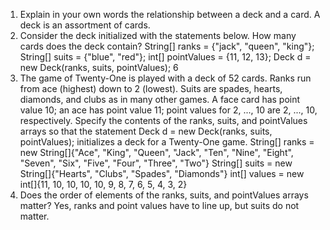 1. Explain in your own words the relationship between a deck and a card.
A deck is an assortment of cards.
2. Consider the deck initialized with the statements below. How many cards does the deck contain?
      String[] ranks = {"jack", "queen", "king"};
      String[] suits = {"blue", "red"};
      int[] pointValues = {11, 12, 13};
      Deck d = new Deck(ranks, suits, pointValues);
6
3. The game of Twenty-One is played with a deck of 52 cards. Ranks run from ace (highest) down to 2 (lowest). Suits are spades, hearts, diamonds, and clubs as in many other games. A face card has point value 10; an ace has point value 11; point values for 2, ..., 10 are 2, ..., 10, respectively. Specify the contents of the ranks, suits, and pointValues arrays so that the statement
      Deck d = new Deck(ranks, suits, pointValues);
initializes a deck for a Twenty-One game.
String[] ranks = new String[]{"Ace", "King", "Queen", "Jack", "Ten", "Nine", "Eight", "Seven", "Six", "Five", "Four", "Three", "Two"}
String[] suits = new String[]{"Hearts", "Clubs", "Spades", "Diamonds"}
int[] values = new int[]{11, 10, 10, 10, 10, 9, 8, 7, 6, 5, 4, 3, 2}
4. Does the order of elements of the ranks, suits, and pointValues arrays matter?
Yes, ranks and point values have to line up, but suits do not matter.
